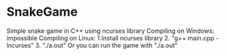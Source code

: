 # SnakeGame
Simple snake game in C++ using ncurses library
Compiling on Windows: impossible
Compiling on Linux:
  1.Install ncurses library
  2. "g++ main.cpp -lncurses"
  3. "./a.out"
Or you can run the game with "./a.out"
